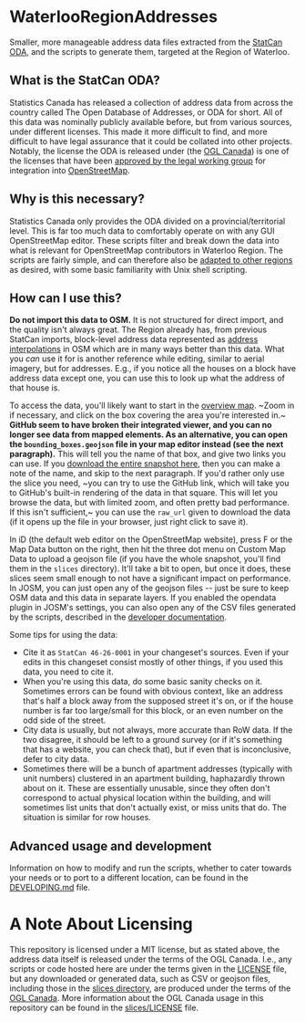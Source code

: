 # WaterlooRegionAddresses
Smaller, more manageable address data files extracted from the [StatCan ODA](https://www.statcan.gc.ca/eng/lode/databases/oda), and the scripts to generate them, targeted at the Region of Waterloo.

## What is the StatCan ODA?
Statistics Canada has released a collection of address data from across the country called The Open Database of Addresses, or ODA for short. All of this data was nominally publicly available before, but from various sources, under different licenses. This made it more difficult to find, and more difficult to have legal assurance that it could be collated into other projects. Notably, the license the ODA is released under (the [OGL Canada](https://open.canada.ca/en/open-government-licence-canada)) is one of the licenses that have been [approved by the legal working group](https://wiki.osmfoundation.org/wiki/OGL_Canada_and_local_variants) for integration into [OpenStreetMap](https://www.openstreetmap.org/).

## Why is this necessary?
Statistics Canada only provides the ODA divided on a provincial/territorial level. This is far too much data to comfortably operate on with any GUI OpenStreetMap editor. These scripts filter and break down the data into what is relevant for OpenStreetMap contributors in Waterloo Region. The scripts are fairly simple, and can therefore also be [adapted to other regions](DEVELOPING.md) as desired, with some basic familiarity with Unix shell scripting.

## How can I use this?
**Do not import this data to OSM.** It is not structured for direct import, and the quality isn't always great. The Region already has, from previous StatCan imports, block-level address data represented as [address interpolations](https://wiki.openstreetmap.org/wiki/Addresses#Using_interpolation) in OSM which are in many ways better than this data. What you *can* use it for is another reference while editing, similar to aerial imagery, but for addresses. E.g., if you notice all the houses on a block have address data except one, you can use this to look up what the address of that house is.

To access the data, you'll likely want to start in the [overview map](bounding_boxes.geojson). ~Zoom in if necessary, and click on the box covering the area you're interested in.~ **GitHub seem to have broken their integrated viewer, and you can no longer see data from mapped elements. As an alternative, you can open the `bounding_boxes.geojson` file in your map editor instead (see the next paragraph).** This will tell you the name of that box, and give two links you can use. If you [download the entire snapshot here](https://github.com/jtracey/WaterlooRegionAddresses/archive/refs/heads/main.zip), then you can make a note of the name, and skip to the next paragraph. If you'd rather only use the slice you need, ~you can try to use the GitHub link, which will take you to GitHub's built-in rendering of the data in that square. This will let you browse the data, but with limited zoom, and often pretty bad performance. If this isn't sufficient,~ you can use the `raw_url` given to download the data (if it opens up the file in your browser, just right click to save it).

In iD (the default web editor on the OpenStreetMap website), press F or the Map Data button on the right, then hit the three dot menu on Custom Map Data to upload a geojson file (if you have the whole snapshot, you'll find them in the `slices` directory). It'll take a bit to open, but once it does, these slices seem small enough to not have a significant impact on performance. In JOSM, you can just open any of the geojson files -- just be sure to keep OSM data and this data in separate layers. If you enabled the opendata plugin in JOSM's settings, you can also open any of the CSV files generated by the scripts, described in the [developer documentation](DEVELOPING.md).

Some tips for using the data:
 - Cite it as `StatCan 46-26-0001` in your changeset's sources. Even if your edits in this changeset consist mostly of other things, if you used this data, you need to cite it.
 - When you're using this data, do some basic sanity checks on it. Sometimes errors can be found with obvious context, like an address that's half a block away from the supposed street it's on, or if the house number is far too large/small for this block, or an even number on the odd side of the street.
 - City data is usually, but not always, more accurate than RoW data. If the two disagree, it should be left to a ground survey (or if it's something that has a website, you can check that), but if even that is inconclusive, defer to city data.
 - Sometimes there will be a bunch of apartment addresses (typically with unit numbers) clustered in an apartment building, haphazardly thrown about on it. These are essentially unusable, since they often don't correspond to actual physical location within the building, and will sometimes list units that don't actually exist, or miss units that do. The situation is similar for row houses.

## Advanced usage and development
Information on how to modify and run the scripts, whether to cater towards your needs or to port to a different location, can be found in the [DEVELOPING.md](DEVELOPING.md) file.

# A Note About Licensing
This repository is licensed under a MIT license, but as stated above, the address data itself is released under the terms of the OGL Canada. I.e., any scripts or code hosted here are under the terms given in the [LICENSE](LICENSE) file, but any downloaded or generated data, such as CSV or geojson files, including those in the [slices directory](slices), are produced under the terms of the [OGL Canada](https://open.canada.ca/en/open-government-licence-canada). More information about the OGL Canada usage in this repository can be found in the [slices/LICENSE](slices/LICENSE) file.
